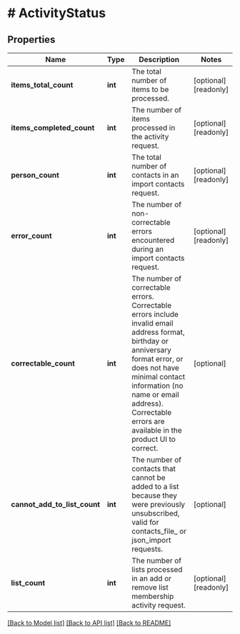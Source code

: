 # # ActivityStatus

## Properties

Name | Type | Description | Notes
------------ | ------------- | ------------- | -------------
**items_total_count** | **int** | The total number of items to be processed. | [optional] [readonly]
**items_completed_count** | **int** | The number of items processed in the activity request. | [optional] [readonly]
**person_count** | **int** | The total number of contacts in an import contacts request. | [optional] [readonly]
**error_count** | **int** | The number of non-correctable errors encountered during an import contacts request. | [optional] [readonly]
**correctable_count** | **int** | The number of correctable errors. Correctable errors include invalid email address format, birthday or anniversary format error, or does not have minimal contact information (no name or email address). Correctable errors are available in the product UI to correct. | [optional]
**cannot_add_to_list_count** | **int** | The number of contacts that cannot be added to a list because they were previously unsubscribed, valid for contacts_file_ or json_import requests. | [optional]
**list_count** | **int** | The number of lists processed in an add or remove list membership activity request. | [optional] [readonly]

[[Back to Model list]](../../README.md#models) [[Back to API list]](../../README.md#endpoints) [[Back to README]](../../README.md)
